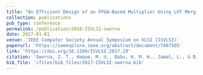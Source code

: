 ```yaml
---
title: "An Efficient Design of an FPGA-Based Multiplier Using LUT Merging Theorem"
collection: publications
pub_type: conference
permalink: /publication/2018-ISVLSI-sworna
date: 2017-01-01
venue: 'IEEE Computer Society Annual Symposium on VLSI (ISVLSI)'
paperurl: 'https://ieeexplore.ieee.org/abstract/document/7987505'
link: 'https://doi.org/10.1109/ISVLSI.2017.29'
citation: 'Sworna, Z. T., Haque, M. U., Babu, H. M. H., Jamal, L., & Biswas, A. K. (2017, July). An Efficient Design of an FPGA-Based Multiplier Using LUT Merging Theorem. In 2017 IEEE Computer Society Annual Symposium on VLSI (ISVLSI) (pp. 116-121). IEEE.'
bib_file: '/files/bib_files/2017-ISVLSI-sworna.bib'
---
```





